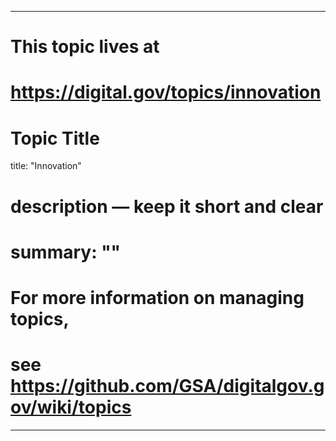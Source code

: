
---
# This topic lives at
# https://digital.gov/topics/innovation

# Topic Title
title: "Innovation"

# description — keep it short and clear
# summary: ""


# For more information on managing topics,
# see https://github.com/GSA/digitalgov.gov/wiki/topics
---